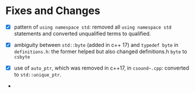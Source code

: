 # Fixes and Changes


- [x] pattern of `using namespace std`: removed all `using namespace std` statements and converted unqualified terms to qualified.

- [x] ambiguity between `std::byte` (added in c++ 17) and `typedef byte` in `definitions.h`: the former helped but also changed definitions.h `byte` to `csbyte`


- [x] use of `auto_ptr`, which was removed in c++17, in `csound~.cpp`: converted to `std::unique_ptr`.

- 